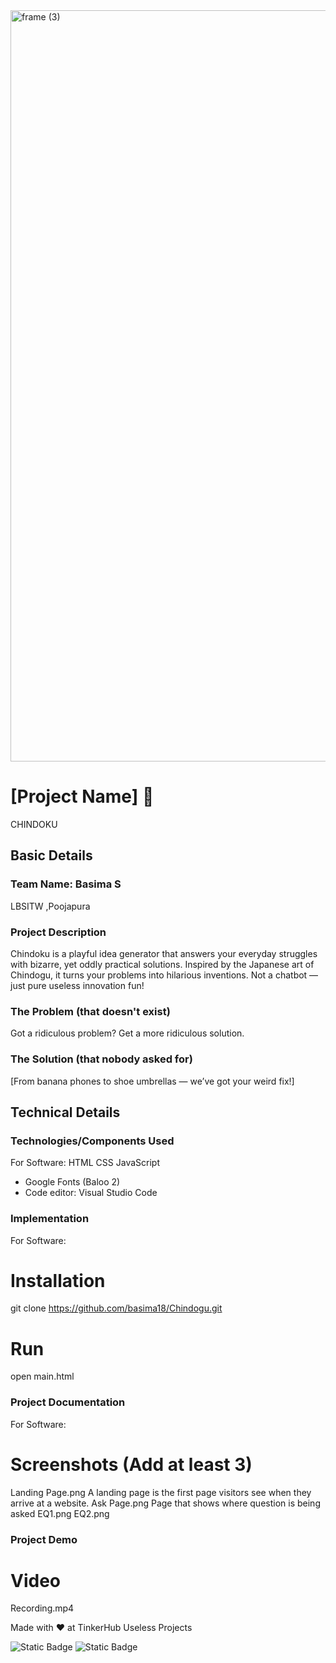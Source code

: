 <img width="3188" height="1202" alt="frame (3)" src="https://github.com/user-attachments/assets/517ad8e9-ad22-457d-9538-a9e62d137cd7" />


# [Project Name] 🎯
CHINDOKU

## Basic Details
### Team Name: Basima S
LBSITW ,Poojapura


### Project Description
Chindoku is a playful idea generator that answers your everyday struggles with bizarre, yet oddly practical solutions.
Inspired by the Japanese art of Chindogu, it turns your problems into hilarious inventions.
Not a chatbot — just pure useless innovation fun!

### The Problem (that doesn't exist)
Got a ridiculous problem? Get a more ridiculous solution.

### The Solution (that nobody asked for)
[From banana phones to shoe umbrellas — we’ve got your weird fix!]

## Technical Details
### Technologies/Components Used
For Software:
HTML
CSS
JavaScript
- Google Fonts (Baloo 2)
- Code editor: Visual Studio Code



### Implementation
For Software:
# Installation
git clone https://github.com/basima18/Chindogu.git

# Run
open main.html


### Project Documentation
For Software:

# Screenshots (Add at least 3)
Landing Page.png
A landing page is the first page visitors see when they arrive at a website. 
Ask Page.png
Page that shows where question is being asked
EQ1.png
EQ2.png


### Project Demo
# Video
Recording.mp4

Made with ❤️ at TinkerHub Useless Projects 

![Static Badge](https://img.shields.io/badge/TinkerHub-24?color=%23000000&link=https%3A%2F%2Fwww.tinkerhub.org%2F)
![Static Badge](https://img.shields.io/badge/UselessProjects--25-25?link=https%3A%2F%2Fwww.tinkerhub.org%2Fevents%2FQ2Q1TQKX6Q%2FUseless%2520Projects)



